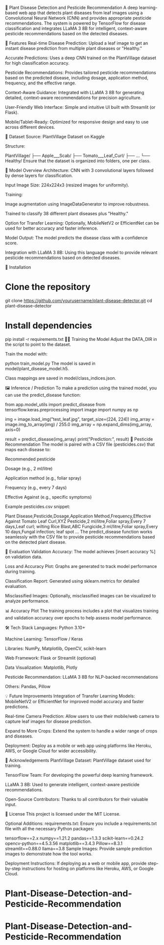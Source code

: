 🌿 Plant Disease Detection and Pesticide Recommendation
A deep learning-based web app that detects plant diseases from leaf images using a Convolutional Neural Network (CNN) and provides appropriate pesticide recommendations. The system is powered by TensorFlow for disease classification and integrates LLaMA 3 8B for intelligent, context-aware pesticide recommendations based on the detected diseases.

🚀 Features
Real-time Disease Prediction: Upload a leaf image to get an instant disease prediction from multiple plant diseases or "Healthy."

Accurate Predictions: Uses a deep CNN trained on the PlantVillage dataset for high classification accuracy.

Pesticide Recommendations: Provides tailored pesticide recommendations based on the predicted disease, including dosage, application method, frequency, and the effective range.

Context-Aware Guidance: Integrated with LLaMA 3 8B for generating detailed, context-aware recommendations for precision agriculture.

User-Friendly Web Interface: Simple and intuitive UI built with Streamlit (or Flask).

Mobile/Tablet-Ready: Optimized for responsive design and easy to use across different devices.

📁 Dataset
Source: PlantVillage Dataset on Kaggle

Structure:

PlantVillage/
├── Apple___Scab/
├── Tomato___Leaf_Curl/
├── ...
└── Healthy/
Ensure that the dataset is organized into folders, one per class.

🧠 Model Overview
Architecture: CNN with 3 convolutional layers followed by dense layers for classification.

Input Image Size: 224x224x3 (resized images for uniformity).

Training:

Image augmentation using ImageDataGenerator to improve robustness.

Trained to classify 38 different plant diseases plus "Healthy."

Option for Transfer Learning: Optionally, MobileNetV2 or EfficientNet can be used for better accuracy and faster inference.

Model Output: The model predicts the disease class with a confidence score.

Integration with LLaMA 3 8B: Using this language model to provide relevant pesticide recommendations based on detected diseases.

🔧 Installation

# Clone the repository
git clone https://github.com/yourusername/plant-disease-detector.git
cd plant-disease-detector

# Install dependencies
pip install -r requirements.txt
🏋️‍♂️ Training the Model
Adjust the DATA_DIR in the script to point to the dataset.

Train the model with:

python train_model.py
The model is saved in model/plant_disease_model.h5.

Class mappings are saved in model/class_indices.json.

🖼️ Inference / Prediction
To make a prediction using the trained model, you can use the predict_disease function:

from app.model_utils import predict_disease
from tensorflow.keras.preprocessing import image
import numpy as np

img = image.load_img("test_leaf.jpg", target_size=(224, 224))
img_array = image.img_to_array(img) / 255.0
img_array = np.expand_dims(img_array, axis=0)

result = predict_disease(img_array)
print("Prediction:", result)
💊 Pesticide Recommendation
The model is paired with a CSV file (pesticides.csv) that maps each disease to:

Recommended pesticide

Dosage (e.g., 2 ml/litre)

Application method (e.g., foliar spray)

Frequency (e.g., every 7 days)

Effective Against (e.g., specific symptoms)

Example pesticides.csv snippet:

Plant Disease,Pesticide,Dosage,Application Method,Frequency,Effective Against
Tomato Leaf Curl,XYZ Pesticide,2 ml/litre,Foliar spray,Every 7 days,Leaf curl; wilting
Rice Blast,ABC Fungicide,3 ml/litre,Foliar spray,Every 10 days,Fungal infection; leaf spot
...
The predict_disease function works seamlessly with the CSV file to provide pesticide recommendations based on the detected plant disease.

🧪 Evaluation
Validation Accuracy: The model achieves [insert accuracy %] on validation data.

Loss and Accuracy Plot: Graphs are generated to track model performance during training.

Classification Report: Generated using sklearn.metrics for detailed evaluation.

Misclassified Images: Optionally, misclassified images can be visualized to analyze performance.

📊 Accuracy Plot
The training process includes a plot that visualizes training and validation accuracy over epochs to help assess model performance.

🛠️ Tech Stack
Languages: Python 3.10+

Machine Learning: TensorFlow / Keras

Libraries: NumPy, Matplotlib, OpenCV, scikit-learn

Web Framework: Flask or Streamlit (optional)

Data Visualization: Matplotlib, Plotly

Pesticide Recommendation: LLaMA 3 8B for NLP-backed recommendations

Others: Pandas, Pillow

💡 Future Improvements
Integration of Transfer Learning Models: MobileNetV2 or EfficientNet for improved model accuracy and faster predictions.

Real-time Camera Prediction: Allow users to use their mobile/web camera to capture leaf images for disease prediction.

Expand to More Crops: Extend the system to handle a wider range of crops and diseases.

Deployment: Deploy as a mobile or web app using platforms like Heroku, AWS, or Google Cloud for wider accessibility.

🙌 Acknowledgements
PlantVillage Dataset: PlantVillage dataset used for training.

TensorFlow Team: For developing the powerful deep learning framework.

LLaMA 3 8B: Used to generate intelligent, context-aware pesticide recommendations.

Open-Source Contributors: Thanks to all contributors for their valuable input.

📄 License
This project is licensed under the MIT License.

Optional Additions:
requirements.txt: Ensure you include a requirements.txt file with all the necessary Python packages:

tensorflow==2.x
numpy==1.21.2
pandas==1.3.3
scikit-learn==0.24.2
opencv-python==4.5.3.56
matplotlib==3.4.3
Pillow==8.3.1
streamlit==0.88.0
llama==3.8
Sample Images: Provide sample prediction images to demonstrate how the tool works.

Deployment Instructions: If deploying as a web or mobile app, provide step-by-step instructions for hosting on platforms like Heroku, AWS, or Google Cloud.

# Plant-Disease-Detection-and-Pesticide-Recommendation
# Plant-Disease-Detection-and-Pesticide-Recommendation
